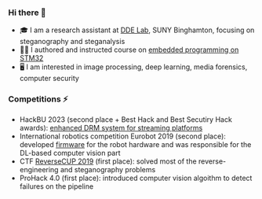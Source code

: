 ### Hi there 👋

- 🎓 I am a research assistant at [DDE Lab](https://dde.binghamton.edu/), SUNY Binghamton, focusing on steganography and steganalysis
- 👨‍🏫 I authored and instructed course on [embedded programming on STM32](https://github.com/edosedgar/stm32f0_ARM)
- 🖥️ I am interested in image processing, deep learning, media forensics, computer security

### Competitions ⚡
- HackBU 2023 (second place + Best Hack and Best Secutiry Hack awards): [enhanced DRM system for streaming platforms](https://devpost.com/software/drm-on-steroids)
- International robotics competition Eurobot 2019 (second place): developed [firmware](https://github.com/edosedgar/eurobot2019) for the robot hardware and was responsible for the DL-based computer vision part
- CTF [ReverseCUP 2019](http://cup19.reverseboom.club/sb.asp) (first place): solved most of the reverse-engineering and steganography problems
- ProHack 4.0 (first place): introduced computer vision algoithm to detect failures on the pipeline

